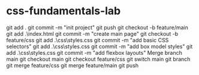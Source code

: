 # css-fundamentals-lab
git add .
git commit -m "init project"
git push
git checkout -b feature/main
git add .\index.html
git commit -m "create main page"
git checkout -b feature/css
git add .\css\styles.css
git commit -m "add basic CSS selectors"
git add .\css\styles.css
git commit -m "add box model styles"
git add .\css\styles.css
git commit -m "add flexbox layouts"
Merge branch main
git checkout main
git checkout feature/css
git switch main
git branch
git merge feature/css
git merge feature/main
git push